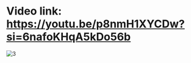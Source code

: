 # Video link: https://youtu.be/p8nmH1XYCDw?si=6nafoKHqA5kDo56b
![3](https://github.com/user-attachments/assets/a49d847b-26ae-4507-8eb7-0a067322557b)
